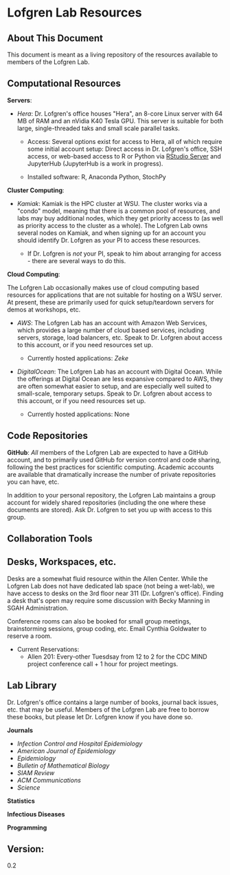 # Lofgren Lab Resources

## About This Document

This document is meant as a living repository of the resources available to members of the Lofgren Lab.

## Computational Resources

**Servers**:

- *Hera*: Dr. Lofgren's office houses "Hera", an 8-core Linux server with 64 MB of RAM and an nVidia K40 Tesla GPU. This server is suitable for both large, single-threaded taks and small scale parallel tasks.
    
    - Access: Several options exist for access to Hera, all of which require some initial account setup: Direct access in Dr. Lofgren's office, SSH access, or web-based access to R or Python via [RStudio Server](compepiR.vetmed.wsu.edu:8000) and JupyterHub (JupyterHub is a work in progress).

    - Installed software: R, Anaconda Python, StochPy   

**Cluster Computing**:

- *Kamiak*: Kamiak is the HPC cluster at WSU. The cluster works via a "condo" model, meaning that there is a common pool of resources, and labs may buy additional nodes, which they get priority access to (as well as priority access to the cluster as a whole). The Lofgren Lab owns several nodes on Kamiak, and when signing up for an account you should identify Dr. Lofgren as your PI to access these resources.
    
    - If Dr. Lofgren is *not* your PI, speak to him about arranging for access - there are several ways to do this.
        
**Cloud Computing**:

The Lofgren Lab occasionally makes use of cloud computing based resources for applications that are not suitable for hosting on a WSU server. At present, these are primarily used for quick setup/teardown servers for demos at workshops, etc.

- *AWS*: The Lofgren Lab has an account with Amazon Web Services, which provides a large number of cloud based services, including servers, storage, load balancers, etc. Speak to Dr. Lofgren about access to this account, or if you need resources set up.

    - Currently hosted applications: *Zeke*

- *DigitalOcean*: The Lofgren Lab has an account with Digital Ocean. While the offerings at Digital Ocean are less expansive compared to AWS, they are often somewhat easier to setup, and are especially well suited to small-scale, temporary setups. Speak to Dr. Lofgren about access to this account, or if you need resources set up.

    - Currently hosted applications: None

## Code Repositories

**GitHub**: *All* members of the Lofgren Lab are expected to have a GitHub account, and to primarily used GitHub for version control and code sharing, following the best practices for scientific computing. Academic accounts are available that dramatically increase the number of private repositories you can have, etc.

In addition to your personal repository, the Lofgren Lab maintains a group account for widely shared repositories (including the one where these documents are stored). Ask Dr. Lofgren to set you up with access to this group.

## Collaboration Tools


## Desks, Workspaces, etc.

Desks are a somewhat fluid resource within the Allen Center. While the Lofgren Lab does not have dedicated lab space (not being a wet-lab), we have access to desks on the 3rd floor near 311 (Dr. Lofgren's office). Finding a desk that's open may require some discussion with Becky Manning in SGAH Administration.

Conference rooms can also be booked for small group meetings, brainstorming sessions, group coding, etc. Email Cynthia Goldwater to reserve a room.

- Current Reservations:
    - Allen 201: Every-other Tuesdsay from 12 to 2 for the CDC MIND project conference call + 1 hour for project meetings.

## Lab Library

Dr. Lofgren's office contains a large number of books, journal back issues, etc. that may be useful. Members of the Lofgren Lab are free to borrow these books, but please let Dr. Lofgren know if you have done so.

**Journals**
- *Infection Control and Hospital Epidemiology*
- *American Journal of Epidemiology*
- *Epidemiology*
- *Bulletin of Mathematical Biology*
- *SIAM Review*
- *ACM Communications*
- *Science*

**Statistics**

**Infectious Diseases**

**Programming**

## Version:
0.2